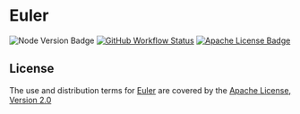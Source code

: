 # Euler

![Node Version Badge]
[![GitHub Workflow Status]][GitHub Workflow URL]
[![Apache License Badge]][Apache License, Version 2.0]

## License

The use and distribution terms for [Euler]() are covered by the [Apache License, Version 2.0]

[Apache License Badge]: https://img.shields.io/badge/Apache%202.0-F25910.svg?style=for-the-badge&logo=Apache&logoColor=white
[Apache License, Version 2.0]: https://www.apache.org/licenses/LICENSE-2.0
[GitHub Workflow Status]: https://img.shields.io/github/actions/workflow/status/QubitPi/euler/ci-cd.yaml?branch=master&logo=github&style=for-the-badge
[GitHub Workflow URL]: https://github.com/QubitPi/euler/actions/workflows/ci-cd.yaml
[Node Version Badge]: https://img.shields.io/badge/NODE-22-339933?logo=Node.js&logoColor=white&labelColor=66cc33&style=for-the-badge
